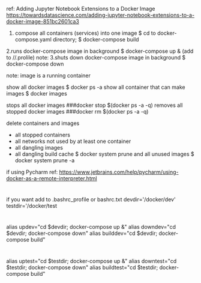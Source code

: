 ref: Adding Jupyter Notebook Extensions to a Docker Image
https://towardsdatascience.com/adding-jupyter-notebook-extensions-to-a-docker-image-851bc2601ca3


1. compose all containers (services) into one image
   $ cd to docker-compose.yaml directory;
   $ docker-compose build

2.runs docker-compose image in background
   $ docker-compose up & (add to <home>/<uid>/.prolile)
 note:
3.shuts down docker-compose image in background
   $ docker-compose down

note: image is a running container

 show all docker images 
 $ docker ps -a
 show all container that can make images
  $ docker images

stops all docker images
###docker stop $(docker ps -a -q)
removes all stopped docker images
###docker rm $(docker ps -a -q)


 delete containers and images
 - all stopped containers
 - all networks not used by at least one container
 - all dangling images
 - all dangling build cache
$ docker system prune
and all unused images 
$ docker system prune -a

if using Pycharm
ref: https://www.jetbrains.com/help/pycharm/using-docker-as-a-remote-interpreter.html
#
if you want add to .bashrc_profile or bashrc.txt
devdir='<your-local-path>/docker/dev'
testdir='<your-local-path>/docker/test

#
alias updev="cd $devdir; docker-compose up &" 
alias downdev="cd $devdir; docker-compose down"
alias builddev="cd $devdir; docker-compose build"

#
alias uptest="cd $testdir; docker-compose up &"
alias downtest="cd $testdir; docker-compose down"
alias buildtest="cd $testdir; docker-compose build"


